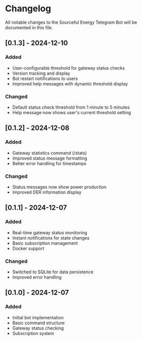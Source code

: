 # Changelog

All notable changes to the Sourceful Energy Telegram Bot will be documented in this file.

## [0.1.3] - 2024-12-10

### Added
- User-configurable threshold for gateway status checks
- Version tracking and display
- Bot restart notifications to users
- Improved help messages with dynamic threshold display

### Changed
- Default status check threshold from 1 minute to 5 minutes
- Help message now shows user's current threshold setting

## [0.1.2] - 2024-12-08

### Added
- Gateway statistics command (/stats)
- Improved status message formatting
- Better error handling for timestamps

### Changed
- Status messages now show power production
- Improved DER information display

## [0.1.1] - 2024-12-07

### Added
- Real-time gateway status monitoring
- Instant notifications for state changes
- Basic subscription management
- Docker support

### Changed
- Switched to SQLite for data persistence
- Improved error handling

## [0.1.0] - 2024-12-07

### Added
- Initial bot implementation
- Basic command structure
- Gateway status checking
- Subscription system 